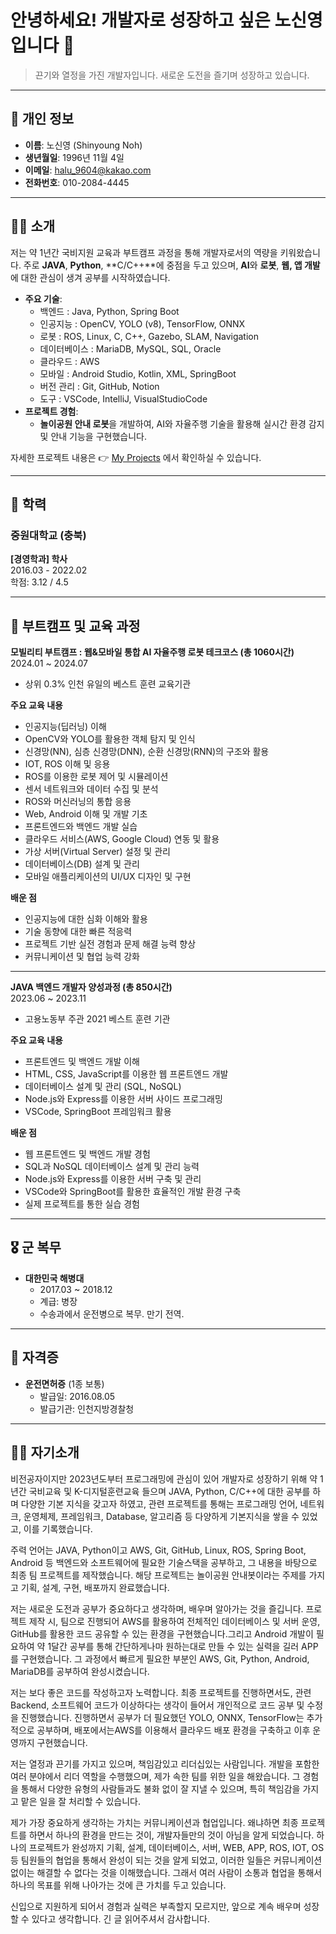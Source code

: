 # 안녕하세요! 개발자로 성장하고 싶은 노신영입니다 👋  
> 끈기와 열정을 가진 개발자입니다. 새로운 도전을 즐기며 성장하고 있습니다.

---

## 📝 개인 정보
- **이름**: 노신영 (Shinyoung Noh)  
- **생년월일**: 1996년 11월 4일  
- **이메일**: halu_9604@kakao.com  
- **전화번호**: 010-2084-4445  

---

## 🙋‍♂️ 소개
저는 약 1년간 국비지원 교육과 부트캠프 과정을 통해 개발자로서의 역량을 키워왔습니다. 주로 **JAVA**, **Python**, **C/C++**에 중점을 두고 있으며, **AI**와 **로봇**, **웹, 앱 개발**에 대한 관심이 생겨 공부를 시작하였습니다.

- **주요 기술**:  
  - 백엔드 : Java, Python, Spring Boot
  - 인공지능 : OpenCV, YOLO (v8), TensorFlow, ONNX
  - 로봇 : ROS, Linux, C, C++, Gazebo, SLAM, Navigation
  - 데이터베이스 : MariaDB, MySQL, SQL, Oracle
  - 클라우드 : AWS
  - 모바일 : Android Studio, Kotlin, XML, SpringBoot
  - 버전 관리 : Git, GitHub, Notion
  - 도구 : VSCode, IntelliJ, VisualStudioCode
- **프로젝트 경험**:
  - **놀이공원 안내 로봇**을 개발하여, AI와 자율주행 기술을 활용해 실시간 환경 감지 및 안내 기능을 구현했습니다.

자세한 프로젝트 내용은 👉 [My Projects](https://www.notion.so/793cbc9406e2489c8c76f95397e26f64?pvs=21) 에서 확인하실 수 있습니다.

---

## 📖 학력
### 중원대학교 (충북)  
**[경영학과] 학사**  
2016.03 - 2022.02  
학점: 3.12 / 4.5

---

## 🎒 부트캠프 및 교육 과정  
**모빌리티 부트캠프 : 웹&모바일 통합 AI 자율주행 로봇 테크코스 (총 1060시간)**  
2024.01 ~ 2024.07

- 상위 0.3% 인천 유일의 베스트 훈련 교육기관

**주요 교육 내용**  
- 인공지능(딥러닝) 이해
- OpenCV와 YOLO를 활용한 객체 탐지 및 인식
- 신경망(NN), 심층 신경망(DNN), 순환 신경망(RNN)의 구조와 활용
- IOT, ROS 이해 및 응용
- ROS를 이용한 로봇 제어 및 시뮬레이션
- 센서 네트워크와 데이터 수집 및 분석
- ROS와 머신러닝의 통합 응용
- Web, Android 이해 및 개발 기초
- 프론트엔드와 백엔드 개발 실습
- 클라우드 서비스(AWS, Google Cloud) 연동 및 활용
- 가상 서버(Virtual Server) 설정 및 관리
- 데이터베이스(DB) 설계 및 관리
- 모바일 애플리케이션의 UI/UX 디자인 및 구현

**배운 점**  
- 인공지능에 대한 심화 이해와 활용
- 기술 동향에 대한 빠른 적응력
- 프로젝트 기반 실전 경험과 문제 해결 능력 향상
- 커뮤니케이션 및 협업 능력 강화

---

**JAVA 백엔드 개발자 양성과정 (총 850시간)**  
2023.06 ~ 2023.11

- 고용노동부 주관 2021 베스트 훈련 기관

**주요 교육 내용**  
- 프론트엔드 및 백엔드 개발 이해
- HTML, CSS, JavaScript를 이용한 웹 프론트엔드 개발
- 데이터베이스 설계 및 관리 (SQL, NoSQL)
- Node.js와 Express를 이용한 서버 사이드 프로그래밍
- VSCode, SpringBoot 프레임워크 활용

**배운 점**  
- 웹 프론트엔드 및 백엔드 개발 경험
- SQL과 NoSQL 데이터베이스 설계 및 관리 능력
- Node.js와 Express를 이용한 서버 구축 및 관리
- VSCode와 SpringBoot를 활용한 효율적인 개발 환경 구축
- 실제 프로젝트를 통한 실습 경험

---

## 🎖️ 군 복무
- **대한민국 해병대**
  - 2017.03 ~ 2018.12
  - 계급: 병장
  - 수송과에서 운전병으로 복무. 만기 전역.

---

## 📜 자격증
- **운전면허증** (1종 보통)  
  - 발급일: 2016.08.05  
  - 발급기관: 인천지방경찰청

---

## 👨‍💻 자기소개

비전공자이지만 2023년도부터 프로그래밍에 관심이 있어 개발자로 성장하기 위해 약 1년간 국비교육 및 K-디지털훈련교육 들으며 JAVA, Python, C/C++에 대한 공부를 하며 다양한 기본 지식을 갖고자 하였고, 관련 프로젝트를 통해는 프로그래밍 언어, 네트워크, 운영체제, 프레임워크, Database, 알고리즘 등 다양하게 기본지식을 쌓을 수 있었고, 이를 기록했습니다.

주력 언어는 JAVA, Python이고 AWS, Git, GitHub, Linux, ROS, Spring Boot, Android 등 백엔드와 소프트웨어에 필요한 기술스택을 공부하고, 그 내용을 바탕으로 최종 팀 프로젝트를 제작했습니다. 해당 프로젝트는 놀이공원 안내봇이라는 주제를 가지고 기획, 설계, 구현, 배포까지 완료했습니다.

저는 새로운 도전과 공부가 중요하다고 생각하며, 배우며 알아가는 것을 즐깁니다. 프로젝트 제작 시, 팀으로 진행되어 AWS를 활용하여 전체적인 데이터베이스 및 서버 운영, GitHub를 활용한 코드 공유할 수 있는 환경을 구현했습니다.그리고 Android 개발이 필요하여 약 1달간 공부를 통해 간단하게나마 원하는대로 만들 수 있는 실력을 길러 APP를 구현했습니다. 그 과정에서 빠르게 필요한 부분인 AWS, Git, Python, Android, MariaDB를 공부하여 완성시켰습니다.

저는 보다 좋은 코드를 작성하고자 노력합니다. 최종 프로젝트를 진행하면서도, 관련 Backend, 소프트웨어 코드가 이상하다는 생각이 들어서 개인적으로 코드 공부 및 수정을 진행했습니다. 진행하면서 공부가 더 필요했던 YOLO, ONNX, TensorFlow는 추가적으로 공부하며, 배포에서는AWS를 이용해서 클라우드 배포 환경을 구축하고 이후 운영까지 구현했습니다.

저는 열정과 끈기를 가지고 있으며, 책임감있고 리더십있는 사람입니다. 개발을 포함한 여러 분야에서 리더 역할을 수행했으며, 제가 속한 팀를 위한 일을 해왔습니다. 그 경험을 통해서 다양한 유형의 사람들과도 불화 없이 잘 지낼 수 있으며, 특히 책임감을 가지고 맡은 일을 잘 처리할 수 있습니다.

제가 가장 중요하게 생각하는 가치는 커뮤니케이션과 협업입니다. 왜냐하면 최종 프로젝트를 하면서 하나의 환경을 만드는 것이, 개발자들만의 것이 아님을 알게 되었습니다. 하나의 프로젝트가 완성까지 기획, 설계, 데이터베이스, 서버, WEB, APP, ROS, IOT, OS 등 팀원들의 협업을 통해서 완성이 되는 것을 알게 되었고, 이러한 일들은 커뮤니케이션 없이는 해결할 수 없다는 것을 이해했습니다. 그래서 여러 사람이 소통과 협업을 통해서 하나의 목표를 위해 나아가는 것에 큰 가치를 두고 있습니다.

신입으로 지원하게 되어서 경험과 실력은 부족할지 모르지만, 앞으로 계속 배우며 성장할 수 있다고 생각합니다. 긴 글 읽어주셔서 감사합니다.
